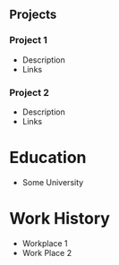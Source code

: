 ## Projects
### Project 1
- Description
- Links

### Project 2
- Description
- Links

# Education
- Some University

# Work History
- Workplace 1
- Work Place 2


